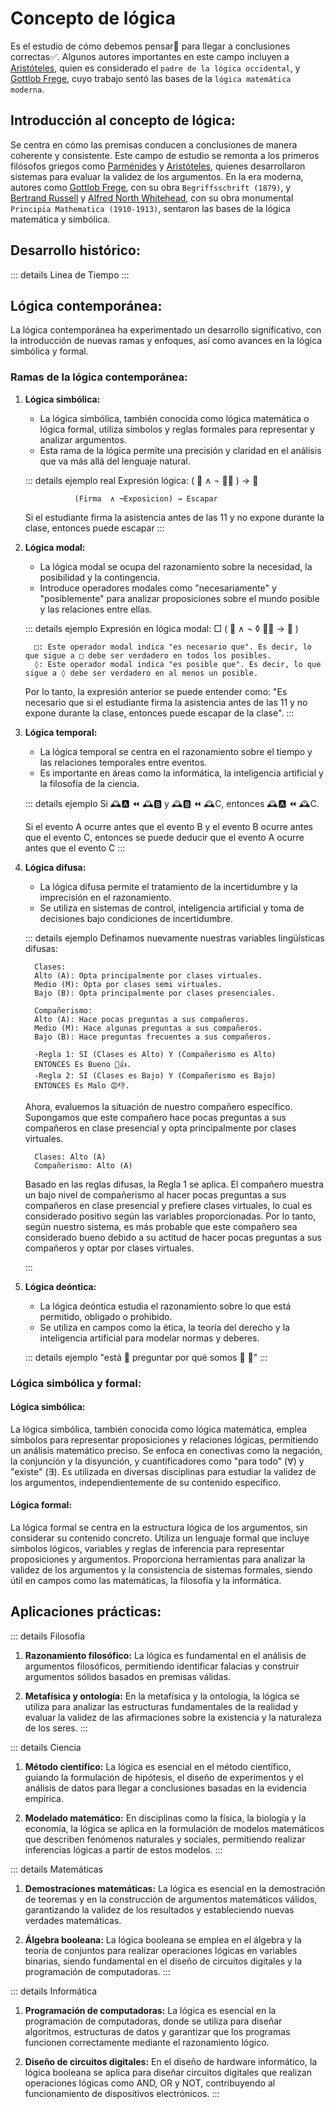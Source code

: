 # Concepto de lógica

Es el estudio de cómo debemos pensar🤔 para llegar a conclusiones correctas✅. Algunos autores importantes en este campo incluyen a [Aristóteles](), quien es considerado el `padre de la lógica occidental`, y [Gottlob Frege](), cuyo trabajo sentó las bases de la `lógica matemática moderna`.

## Introducción al concepto de lógica:
 Se centra en cómo las premisas conducen a conclusiones de manera coherente y consistente. Este campo de estudio se remonta a los primeros filósofos griegos como [Parménides]() y [Aristóteles](), quienes desarrollaron sistemas para evaluar la validez de los argumentos. En la era moderna, autores como [Gottlob Frege](), con su obra `Begriffsschrift (1879)`, y [Bertrand Russell]() y [Alfred North Whitehead](), con su obra monumental `Principia Mathematica (1910-1913)`, sentaron las bases de la lógica matemática y simbólica.



## Desarrollo histórico:

::: details Linea de Tiempo
   <demo-component/>
:::

## Lógica contemporánea:

 La lógica contemporánea ha experimentado un desarrollo significativo, con la introducción de nuevas ramas y enfoques, así como avances en la lógica simbólica y formal.

 
### Ramas de la lógica contemporánea:

1. **Lógica simbólica:**
   - La lógica simbólica, también conocida como lógica matemática o lógica formal, utiliza símbolos y reglas formales para representar y analizar argumentos.
   - Esta rama de la lógica permite una precisión y claridad en el análisis que va más allá del lenguaje natural.

   ::: details ejemplo real
      Expresión lógica: ( 📝 ∧ ¬ 🙋‍♂️ ) → 🏃

                  (Firma  ∧ ¬Exposicion) → Escapar
      Si el estudiante firma la asistencia antes de las 11 y no expone durante la clase, entonces puede escapar
   :::

2. **Lógica modal:**
   - La lógica modal se ocupa del razonamiento sobre la necesidad, la posibilidad y la contingencia.
   - Introduce operadores modales como "necesariamente" y "posiblemente" para analizar proposiciones sobre el mundo posible y las relaciones entre ellas.

   ::: details ejemplo
         Expresión en lógica modal: □ ( 📝 ∧ ¬ ◊ 🙋‍♂️ → 🏃 ) 

         □: Este operador modal indica "es necesario que". Es decir, lo que sigue a □ debe ser verdadero en todos los posibles. 
         ◊: Este operador modal indica "es posible que". Es decir, lo que sigue a ◊ debe ser verdadero en al menos un posible. 
      
      Por lo tanto, la expresión anterior se puede entender como: 
      "Es necesario que si el estudiante firma la asistencia antes de las 11 y no expone durante la clase, entonces puede escapar de la clase".
   :::

3. **Lógica temporal:**
   - La lógica temporal se centra en el razonamiento sobre el tiempo y las relaciones temporales entre eventos.
   - Es importante en áreas como la informática, la inteligencia artificial y la filosofía de la ciencia.

   ::: details ejemplo
         Si 🕰️🅰️  ⏪  🕰️🅱️ y 🕰️🅱️  ⏪  🕰️C, entonces 🕰️🅰️  ⏪  🕰️C.
   
      Si el evento A ocurre antes que el evento B y el evento B ocurre antes que el evento C, entonces se puede deducir que el evento A ocurre antes que el evento C
   :::

4. **Lógica difusa:**
   - La lógica difusa permite el tratamiento de la incertidumbre y la imprecisión en el razonamiento.
   - Se utiliza en sistemas de control, inteligencia artificial y toma de decisiones bajo condiciones de incertidumbre.

   ::: details ejemplo
      Definamos nuevamente nuestras variables lingüísticas difusas:

         Clases:
         Alto (A): Opta principalmente por clases virtuales.
         Medio (M): Opta por clases semi virtuales.
         Bajo (B): Opta principalmente por clases presenciales.

         Compañerismo:
         Alto (A): Hace pocas preguntas a sus compañeros.
         Medio (M): Hace algunas preguntas a sus compañeros.
         Bajo (B): Hace preguntas frecuentes a sus compañeros.

         -Regla 1: SI (Clases es Alto) Y (Compañerismo es Alto) 
         ENTONCES Es Bueno 🙂👍.
         -Regla 2: SI (Clases es Bajo) Y (Compañerismo es Bajo) 
         ENTONCES Es Malo 😡👎.

      Ahora, evaluemos la situación de nuestro compañero específico. Supongamos que este compañero hace pocas preguntas a sus compañeros en clase presencial y opta principalmente por clases virtuales.

         Clases: Alto (A)
         Compañerismo: Alto (A)

      Basado en las reglas difusas, la Regla 1 se aplica. El compañero muestra un bajo nivel de compañerismo al hacer pocas preguntas a sus compañeros en clase presencial y prefiere clases virtuales, lo cual es considerado positivo según las variables proporcionadas. Por lo tanto, según nuestro sistema, es más probable que este compañero sea considerado bueno debido a su actitud de hacer pocas preguntas a sus compañeros y optar por clases virtuales.

   :::

5. **Lógica deóntica:**
   - La lógica deóntica estudia el razonamiento sobre lo que está permitido, obligado o prohibido.
   - Se utiliza en campos como la ética, la teoría del derecho y la inteligencia artificial para modelar normas y deberes.

   ::: details ejemplo
         "está 🚫 preguntar por qué somos 🐾 🥺"
   :::

### Lógica simbólica y formal:

#### Lógica simbólica:

La lógica simbólica, también conocida como lógica matemática, emplea símbolos para representar proposiciones y relaciones lógicas, permitiendo un análisis matemático preciso. Se enfoca en conectivas como la negación, la conjunción y la disyunción, y cuantificadores como "para todo" (∀) y "existe" (∃). Es utilizada en diversas disciplinas para estudiar la validez de los argumentos, independientemente de su contenido específico.

#### Lógica formal:

La lógica formal se centra en la estructura lógica de los argumentos, sin considerar su contenido concreto. Utiliza un lenguaje formal que incluye símbolos lógicos, variables y reglas de inferencia para representar proposiciones y argumentos. Proporciona herramientas para analizar la validez de los argumentos y la consistencia de sistemas formales, siendo útil en campos como las matemáticas, la filosofía y la informática.

<!-- En resumen, la lógica simbólica y la lógica formal comparten un enfoque en el uso de símbolos y reglas formales para el análisis lógico, pero la lógica simbólica tiende a ser más amplia y abarcativa, mientras que la lógica formal se enfoca específicamente en la estructura lógica de los argumentos. -->

## Aplicaciones prácticas:

::: details Filosofía
   1. **Razonamiento filosófico:** La lógica es fundamental en el análisis de argumentos filosóficos, permitiendo identificar falacias y construir argumentos sólidos basados en premisas válidas.

   2. **Metafísica y ontología:** En la metafísica y la ontología, la lógica se utiliza para analizar las estructuras fundamentales de la realidad y evaluar la validez de las afirmaciones sobre la existencia y la naturaleza de los seres.
:::

::: details Ciencia
   1. **Método científico:** La lógica es esencial en el método científico, guiando la formulación de hipótesis, el diseño de experimentos y el análisis de datos para llegar a conclusiones basadas en la evidencia empírica.

   2. **Modelado matemático:** En disciplinas como la física, la biología y la economía, la lógica se aplica en la formulación de modelos matemáticos que describen fenómenos naturales y sociales, permitiendo realizar inferencias lógicas a partir de estos modelos.
:::

::: details Matemáticas
   1. **Demostraciones matemáticas:** La lógica es esencial en la demostración de teoremas y en la construcción de argumentos matemáticos válidos, garantizando la validez de los resultados y estableciendo nuevas verdades matemáticas.

   2. **Álgebra booleana:** La lógica booleana se emplea en el álgebra y la teoría de conjuntos para realizar operaciones lógicas en variables binarias, siendo fundamental en el diseño de circuitos digitales y la programación de computadoras.
:::

::: details Informática
   1. **Programación de computadoras:** La lógica es esencial en la programación de computadoras, donde se utiliza para diseñar algoritmos, estructuras de datos y garantizar que los programas funcionen correctamente mediante el razonamiento lógico.

   2. **Diseño de circuitos digitales:** En el diseño de hardware informático, la lógica booleana se aplica para diseñar circuitos digitales que realizan operaciones lógicas como AND, OR y NOT, contribuyendo al funcionamiento de dispositivos electrónicos.
:::

